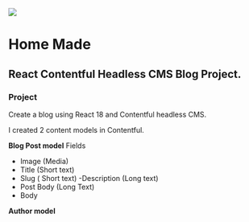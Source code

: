 ![](./images/homemade.jpg)

# Home Made

## React Contentful Headless CMS Blog Project.

### Project
Create a blog using React 18 and Contentful headless CMS.

I created 2 content models in Contentful.

**Blog Post model**
Fields
- Image (Media)
- Title (Short text)
- Slug ( Short text)
-Description (Long text)
- Post Body (Long Text)
- Body

**Author model**


